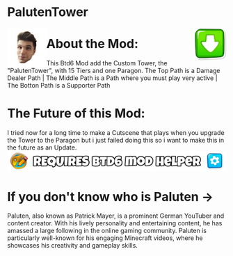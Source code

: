 # PalutenTower

<a href="https://github.com/doombubbles/template-mod/releases/latest/download/PalutenMod.dll">
    <img align="left" alt="Icon" height="90" src="Icon.png">
    <img align="right" alt="Download" height="75" src="https://raw.githubusercontent.com/gurrenm3/BTD-Mod-Helper/master/BloonsTD6%20Mod%20Helper/Resources/DownloadBtn.png">
</a>

# About the Mod:
This Btd6 Mod add the Custom Tower, the "PalutenTower", with 15 Tiers and one Paragon.
The Top Path is a Damage Dealer Path | 
The Middle Path is a Path where you must play very active | 
The Botton Path is a Supporter Path
# The Future of this Mod:
I tried now for a long time to make a Cutscene that plays when you upgrade the Tower to the Paragon but i just failed doing this so i want to make this in the future as an Update.
[![Requires BTD6 Mod Helper](https://raw.githubusercontent.com/gurrenm3/BTD-Mod-Helper/master/banner.png)](https://github.com/gurrenm3/BTD-Mod-Helper#readme)






# If you don't know who is Paluten ->
Paluten, also known as Patrick Mayer, is a prominent German YouTuber and content creator. With his lively personality and entertaining content, he has amassed a large following in the online gaming community. Paluten is particularly well-known for his engaging Minecraft videos, where he showcases his creativity and gameplay skills.


